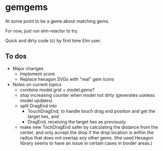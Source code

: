 # gemgems

At some point to be a game about matching gems.

For now, just run elm-reactor to try.

Quick and dirty code (c) by first time Elm user.

## To dos
* Major changes
  * Implement score
  * Replace hexagon SVGs with "real" gem icons
* Notes on current topics
  * combine model.grid + model.gems?
  * stop increasing counter when model not dirty (generates useless model updates)
  * split DragEnd into
    * TouchDragEnd, to handle touch drag end position and get the target hex, and
    * DragEnd, receiving the target hex as previously.
  * make new TochDragEnd safer by calculating the distance from the center, and only accept the drop if the drop location is within the radius that does not overlap any other gems. (the used Hexagon library seems to have an issue in certain cases in border areas.)
 